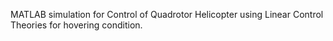MATLAB simulation for Control of Quadrotor Helicopter using Linear Control Theories for hovering condition.